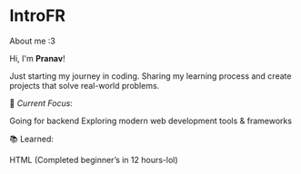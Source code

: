 # IntroFR
About me :3

Hi, I'm **Pranav**!

Just starting my journey in coding.
Sharing my learning process and create projects that solve real-world problems.

🌱 *Current Focus*:

Going for backend
Exploring modern web development tools & frameworks

📚 Learned:

HTML (Completed beginner’s in 12 hours-lol)


